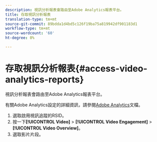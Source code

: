 ```yaml
---
description: 視訊分析報表會路由至Adobe Analytics報表平台。
title: 存取視訊分析報表
translation-type: tm+mt
source-git-commit: 89bdda1d4bd5c126f19ba75a819942df901183d1
workflow-type: tm+mt
source-wordcount: '60'
ht-degree: 0%

---
```



# 存取視訊分析報表{#access-video-analytics-reports}

視訊分析報表會路由至Adobe Analytics報表平台。

有關Adobe Analytics設定的詳細資訊，請參閱[Adobe Analytics](https://microsite.omniture.com/t2/help/en_US/reference/)文檔。
1. 選取啟用視訊追蹤的RSID。
1. 按一下&#x200B;**[!UICONTROL Video]** > **[!UICONTROL Video Engagement]** > **[!UICONTROL Video Overview]**。
1. 選取影片片段。
